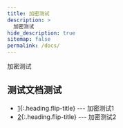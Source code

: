 ```yaml
---
title: 加密测试
description: >
  加密测试
hide_description: true
sitemap: false
permalink: /docs/
---
```


加密测试

## 测试文档测试

* [1]{:.heading.flip-title} --- 加密测试1
* [2]{:.heading.flip-title} --- 加密测试2

[1]: encrypt.md
[2]: encrypt-1.md
